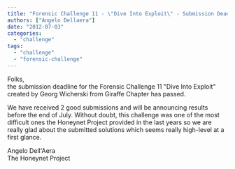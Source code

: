 ```yaml
---
title: "Forensic Challenge 11 - \"Dive Into Exploit\" - Submission Deadline Passed"
authors: ["Angelo Dellaera"]
date: "2012-07-03"
categories: 
  - "challenge"
tags: 
  - "challenge"
  - "forensic-challenge"
---
```


Folks,  
the submission deadline for the Forensic Challenge 11 "Dive Into Exploit" created by Georg Wicherski from Giraffe Chapter has passed.  
  
We have received 2 good submissions and will be announcing results before the end of July. Without doubt, this challenge was one of the most difficult ones the Honeynet Project provided in the last years so we are really glad about the submitted solutions which seems really high-level at a first glance.  
  
Angelo Dell'Aera  
The Honeynet Project
